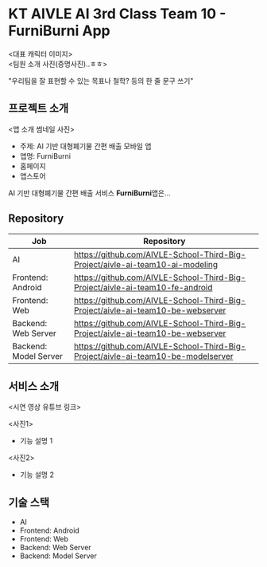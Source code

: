 # KT AIVLE AI 3rd Class Team 10 - FurniBurni App

<대표 캐릭터 이미지>
<br>
<팀원 소개 사진(증명사진)..ㅎㅎ>
<br>

"우리팀을 잘 표현할 수 있는 목표나 철학? 등의 한 줄 문구 쓰기"


## 프로젝트 소개

<앱 소개 썸네일 사진>

- 주제: AI 기반 대형폐기물 간편 배출 모바일 앱
- 앱명: FurniBurni
- 홈페이지
- 앱스토어

AI 기반 대형폐기물 간편 배출 서비스 **FurniBurni**앱은...


## Repository

| Job                   | Repository                                                                       |
|-----------------------|----------------------------------------------------------------------------------|
| AI                    | https://github.com/AIVLE-School-Third-Big-Project/aivle-ai-team10-ai-modeling    |
| Frontend: Android     | https://github.com/AIVLE-School-Third-Big-Project/aivle-ai-team10-fe-android     |
| Frontend: Web         | https://github.com/AIVLE-School-Third-Big-Project/aivle-ai-team10-be-webserver   |
| Backend: Web Server   | https://github.com/AIVLE-School-Third-Big-Project/aivle-ai-team10-be-webserver   |
| Backend: Model Server | https://github.com/AIVLE-School-Third-Big-Project/aivle-ai-team10-be-modelserver |


## 서비스 소개

<시연 영상 유튜브 링크>
<br>

<사진1>
- 기능 설명 1

<사진2>
- 기능 설명 2


## 기술 스택

- AI
- Frontend: Android
- Frontend: Web
- Backend: Web Server
- Backend: Model Server